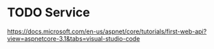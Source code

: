 # TODO Service #

https://docs.microsoft.com/en-us/aspnet/core/tutorials/first-web-api?view=aspnetcore-3.1&tabs=visual-studio-code